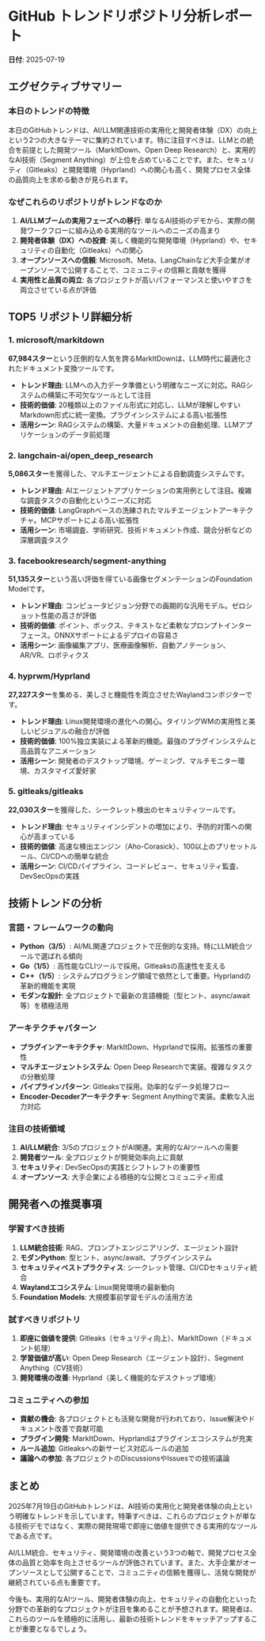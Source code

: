 # GitHub トレンドリポジトリ分析レポート

**日付**: 2025-07-19

## エグゼクティブサマリー

### 本日のトレンドの特徴
本日のGitHubトレンドは、AI/LLM関連技術の実用化と開発者体験（DX）の向上という2つの大きなテーマに集約されています。特に注目すべきは、LLMとの統合を前提とした開発ツール（MarkItDown、Open Deep Research）と、実用的なAI技術（Segment Anything）が上位を占めていることです。また、セキュリティ（Gitleaks）と開発環境（Hyprland）への関心も高く、開発プロセス全体の品質向上を求める動きが見られます。

### なぜこれらのリポジトリがトレンドなのか
1. **AI/LLMブームの実用フェーズへの移行**: 単なるAI技術のデモから、実際の開発ワークフローに組み込める実用的なツールへのニーズの高まり
2. **開発者体験（DX）への投資**: 美しく機能的な開発環境（Hyprland）や、セキュリティの自動化（Gitleaks）への関心
3. **オープンソースへの信頼**: Microsoft、Meta、LangChainなど大手企業がオープンソースで公開することで、コミュニティの信頼と貢献を獲得
4. **実用性と品質の両立**: 各プロジェクトが高いパフォーマンスと使いやすさを両立させている点が評価

## TOP5 リポジトリ詳細分析

### 1. microsoft/markitdown
**67,984スター**という圧倒的な人気を誇るMarkItDownは、LLM時代に最適化されたドキュメント変換ツールです。

- **トレンド理由**: LLMへの入力データ準備という明確なニーズに対応。RAGシステムの構築に不可欠なツールとして注目
- **技術的価値**: 20種類以上のファイル形式に対応し、LLMが理解しやすいMarkdown形式に統一変換。プラグインシステムによる高い拡張性
- **活用シーン**: RAGシステムの構築、大量ドキュメントの自動処理、LLMアプリケーションのデータ前処理

### 2. langchain-ai/open_deep_research  
**5,086スター**を獲得した、マルチエージェントによる自動調査システムです。

- **トレンド理由**: AIエージェントアプリケーションの実用例として注目。複雑な調査タスクの自動化というニーズに対応
- **技術的価値**: LangGraphベースの洗練されたマルチエージェントアーキテクチャ。MCPサポートによる高い拡張性
- **活用シーン**: 市場調査、学術研究、技術ドキュメント作成、競合分析などの深層調査タスク

### 3. facebookresearch/segment-anything
**51,135スター**という高い評価を得ている画像セグメンテーションのFoundation Modelです。

- **トレンド理由**: コンピュータビジョン分野での画期的な汎用モデル。ゼロショット性能の高さが評価
- **技術的価値**: ポイント、ボックス、テキストなど柔軟なプロンプトインターフェース。ONNXサポートによるデプロイの容易さ
- **活用シーン**: 画像編集アプリ、医療画像解析、自動アノテーション、AR/VR、ロボティクス

### 4. hyprwm/Hyprland
**27,227スター**を集める、美しさと機能性を両立させたWaylandコンポジターです。

- **トレンド理由**: Linux開発環境の進化への関心。タイリングWMの実用性と美しいビジュアルの融合が評価
- **技術的価値**: 100%独立実装による革新的機能。最強のプラグインシステムと高品質なアニメーション
- **活用シーン**: 開発者のデスクトップ環境、ゲーミング、マルチモニター環境、カスタマイズ愛好家

### 5. gitleaks/gitleaks
**22,030スター**を獲得した、シークレット検出のセキュリティツールです。

- **トレンド理由**: セキュリティインシデントの増加により、予防的対策への関心が高まっている
- **技術的価値**: 高速な検出エンジン（Aho-Corasick）、100以上のプリセットルール、CI/CDへの簡単な統合
- **活用シーン**: CI/CDパイプライン、コードレビュー、セキュリティ監査、DevSecOpsの実践

## 技術トレンドの分析

### 言語・フレームワークの動向
- **Python（3/5）**: AI/ML関連プロジェクトで圧倒的な支持。特にLLM統合ツールで選ばれる傾向
- **Go（1/5）**: 高性能なCLIツールで採用。Gitleaksの高速性を支える
- **C++（1/5）**: システムプログラミング領域で依然として重要。Hyprlandの革新的機能を実現
- **モダンな設計**: 全プロジェクトで最新の言語機能（型ヒント、async/await等）を積極活用

### アーキテクチャパターン
- **プラグインアーキテクチャ**: MarkItDown、Hyprlandで採用。拡張性の重要性
- **マルチエージェントシステム**: Open Deep Researchで実装。複雑なタスクの分散処理
- **パイプラインパターン**: Gitleaksで採用。効率的なデータ処理フロー
- **Encoder-Decoderアーキテクチャ**: Segment Anythingで実装。柔軟な入出力対応

### 注目の技術領域
1. **AI/LLM統合**: 3/5のプロジェクトがAI関連。実用的なAIツールへの需要
2. **開発者ツール**: 全プロジェクトが開発効率向上に貢献
3. **セキュリティ**: DevSecOpsの実践とシフトレフトの重要性
4. **オープンソース**: 大手企業による積極的な公開とコミュニティ形成

## 開発者への推奨事項

### 学習すべき技術
1. **LLM統合技術**: RAG、プロンプトエンジニアリング、エージェント設計
2. **モダンPython**: 型ヒント、async/await、プラグインシステム
3. **セキュリティベストプラクティス**: シークレット管理、CI/CDセキュリティ統合
4. **Waylandエコシステム**: Linux開発環境の最新動向
5. **Foundation Models**: 大規模事前学習モデルの活用方法

### 試すべきリポジトリ
1. **即座に価値を提供**: Gitleaks（セキュリティ向上）、MarkItDown（ドキュメント処理）
2. **学習価値が高い**: Open Deep Research（エージェント設計）、Segment Anything（CV技術）
3. **開発環境の改善**: Hyprland（美しく機能的なデスクトップ環境）

### コミュニティへの参加
- **貢献の機会**: 各プロジェクトとも活発な開発が行われており、Issue解決やドキュメント改善で貢献可能
- **プラグイン開発**: MarkItDown、Hyprlandはプラグインエコシステムが充実
- **ルール追加**: Gitleaksへの新サービス対応ルールの追加
- **議論への参加**: 各プロジェクトのDiscussionsやIssuesでの技術議論

## まとめ

2025年7月19日のGitHubトレンドは、AI技術の実用化と開発者体験の向上という明確なトレンドを示しています。特筆すべきは、これらのプロジェクトが単なる技術デモではなく、実際の開発現場で即座に価値を提供できる実用的なツールである点です。

AI/LLM統合、セキュリティ、開発環境の改善という3つの軸で、開発プロセス全体の品質と効率を向上させるツールが評価されています。また、大手企業がオープンソースとして公開することで、コミュニティの信頼を獲得し、活発な開発が継続されている点も重要です。

今後も、実用的なAIツール、開発者体験の向上、セキュリティの自動化といった分野での革新的なプロジェクトが注目を集めることが予想されます。開発者は、これらのツールを積極的に活用し、最新の技術トレンドをキャッチアップすることが重要となるでしょう。